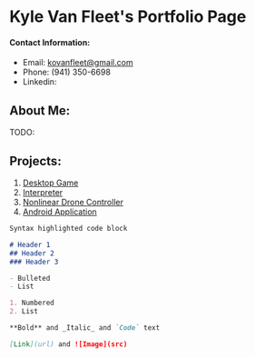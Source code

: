 # Kyle Van Fleet's Portfolio Page

#### Contact Information:
* Email: kovanfleet@gmail.com
* Phone: (941) 350-6698
* Linkedin: 

## About Me:
TODO:


## Projects:

 1. [Desktop Game](https://vanfleet0351.github.io/MarioRemake/) 
 1. [Interpreter]() 
 1. [Nonlinear Drone Controller]() 
 1. [Android Application]() 


```markdown
Syntax highlighted code block

# Header 1
## Header 2
### Header 3

- Bulleted
- List

1. Numbered
2. List

**Bold** and _Italic_ and `Code` text

[Link](url) and ![Image](src)
```

